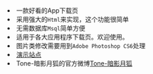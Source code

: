 <li>一款好看的App下载页</li>
<li>采用强大的<code>Html</code>来实现，这个功能很简单</li>
<li>无需数据库<code>Msql</code>简单方便</li>
<li>适用于各大应用程序下载页。欢迎使用。</li>
<li>图片类修改需要用到<code>Adobe Photoshop CS6</code>处理</li>
<li><a href="https://www.1ziy.cn/App/" rel="nofollow">演示站点</a></li>
<li>Tone-暗影月狐的官方微博<a href="https://weibo.com/chinazcwl" rel="nofollow">Tone-暗影月狐</a></li>
